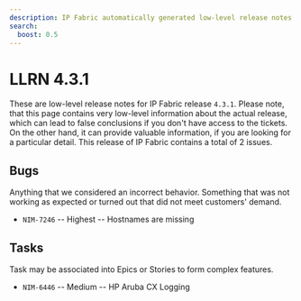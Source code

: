 ```yaml
---
description: IP Fabric automatically generated low-level release notes for version 4.3.1.
search:
  boost: 0.5
---
```


# LLRN 4.3.1

These are low-level release notes for IP Fabric release `4.3.1`. Please note, that this page contains very low-level information about the actual release, which can lead to false conclusions if you don't have access to the tickets. On the other hand, it can provide valuable information, if you are looking for a particular detail. This release of IP Fabric contains a total of 2 issues.

## Bugs

Anything that we considered an incorrect behavior. Something that was not working as expected or turned out that did not meet customers' demand.

- `NIM-7246` -- Highest -- Hostnames are missing

## Tasks

Task may be associated into Epics or Stories to form complex features.

- `NIM-6446` -- Medium -- HP Aruba CX Logging
